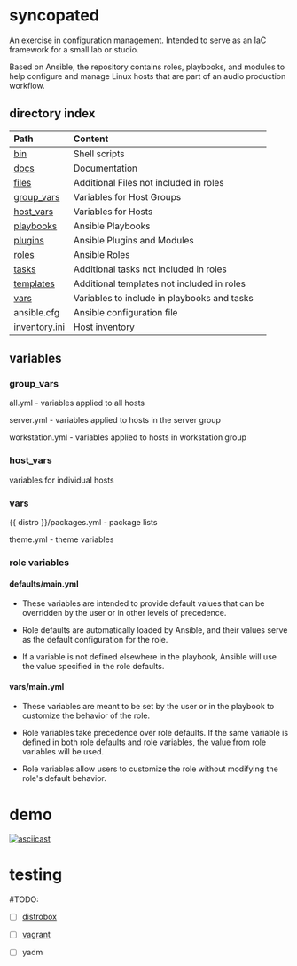 # syncopated

An exercise in configuration management. Intended to serve as an IaC framework for a small lab or studio.

Based on Ansible, the repository contains roles, playbooks, and modules to help configure and manage Linux hosts that are part of an audio production workflow.

## directory index

| Path                      | Content                                     |     |
| :------------------------ | :------------------------------------------ | --- |
| [bin](bin/)               | Shell scripts                               |     |
| [docs](docs/)             | Documentation                               |     |
| [files](files/)           | Additional Files not included in roles      |     |
| [group_vars](group_vars/) | Variables for Host Groups                   |     |
| [host_vars](host_vars/)   | Variables for Hosts                         |     |
| [playbooks](playbooks/)   | Ansible Playbooks                           |     |
| [plugins](plugins/)       | Ansible Plugins and Modules                 |     |
| [roles](roles/)           | Ansible Roles                               |     |
| [tasks](tasks/)           | Additional tasks not included in roles      |     |
| [templates](templates/)   | Additional templates not included in roles  |     |
| [vars](vars/)             | Variables to include in playbooks and tasks |     |
| ansible.cfg               | Ansible configuration file                  |     |
| inventory.ini             | Host inventory                              |     |

## variables

### group_vars

all.yml - variables applied to all hosts

server.yml - variables applied to hosts in the server group

workstation.yml - variables applied to hosts in workstation group

### host_vars

variables for individual hosts

### vars

{{ distro }}/packages.yml - package lists

theme.yml - theme variables

### role variables

#### defaults/main.yml

-   These variables are intended to provide default values that can be overridden by the user or in other levels of precedence.

-   Role defaults are automatically loaded by Ansible, and their values serve as the default configuration for the role.

-   If a variable is not defined elsewhere in the playbook, Ansible will use the value specified in the role defaults.

#### vars/main.yml

-   These variables are meant to be set by the user or in the playbook to customize the behavior of the role.

-   Role variables take precedence over role defaults. If the same variable is defined in both role defaults and role variables, the value from role variables will be used.

-   Role variables allow users to customize the role without modifying the role's default behavior.

# demo

[![asciicast](https://asciinema.org/a/622463.svg)](https://asciinema.org/a/622463)

# testing

#TODO:

- [ ] [distrobox](https://github.com/89luca89/distrobox)

- [ ] [vagrant](https://github.com/hashicorp/vagrant)

- [ ] yadm

